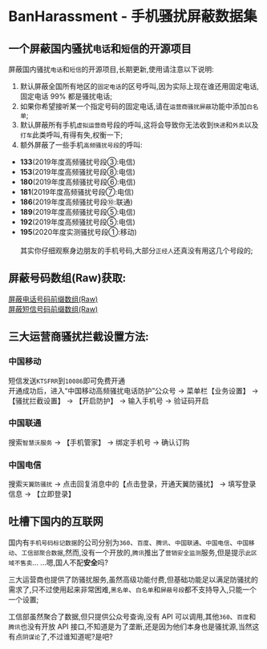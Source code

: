 BanHarassment - 手机骚扰屏蔽数据集
===
一个屏蔽国内骚扰`电话`和`短信`的开源项目
---

屏蔽国内骚扰`电话`和`短信`的开源项目,长期更新,使用请注意以下说明:

1. 默认屏蔽全国所有地区的`固定电话`的区号呼叫,因为实际上现在谁还用固定电话,固定电话 99% 都是骚扰电话;<br>
2. 如果你希望接听某一个指定号码的固定电话,请在`运营商骚扰屏蔽`功能中添加`白名单`;<br>
3. 默认屏蔽所有手机`虚拟运营商`号段的呼叫,这将会导致你无法收到`快递`和`外卖`以及`打车`此类呼叫,有得有失,权衡一下;<br>
4. 额外屏蔽了一些手机`高频骚扰号段`的呼叫:
- **133**(2019年度高频骚扰号段③:电信)
- **153**(2019年度高频骚扰号段⑧:电信)
- **180**(2019年度高频骚扰号段⑥:电信)
- **181**(2019年度高频骚扰号段⑦:电信)
- **186**(2019年度高频骚扰号段⑩:联通)
- **189**(2019年度高频骚扰号段⑤:电信)
- **192**(2019年度高频骚扰号段⑤:电信)
- **195**(2020年度实测骚扰号段①:移动)
  <br><br>
    其实你仔细观察身边朋友的手机号码,大部分`正经人`还真没有用这几个号段的;<br>

## 屏蔽号码数组(Raw)获取:
[屏蔽电话号码前缀数组(Raw)](https://raw.githubusercontent.com/vlongen/BanHarassment/main/dist/phone.json)<br>
[屏蔽短信号码前缀数组(Raw)](https://raw.githubusercontent.com/vlongen/BanHarassment/main/dist/sms.json)

## 三大运营商骚扰拦截设置方法:
### 中国移动
短信发送`KTSFRR`到`10086`即可免费开通<br>
开通成功后，进入“中国移动高频骚扰电话防护”公众号 → 菜单栏【业务设置】 → 【骚扰拦截设置】 → 【开启防护】 → 输入手机号 → 验证码开启
### 中国联通
搜索`智慧沃服务` → 【手机管家】 → 绑定手机号 → 确认订购
### 中国电信
搜索`天翼防骚扰` → 点击回复消息中的【点击登录，开通天翼防骚扰】 → 填写登录信息 → 【立即登录】

## 吐槽下国内的互联网
国内有`手机号码标记数据`的公司分别为`360`、`百度`、`腾讯`、`中国联通`、`中国电信`、`中国移动`、`工信部聚合数据`,然而,没有一个开放的,`腾讯`推出了`营销安全监测`服务,但是提示`此区域不售卖`... ...嗯,国人不配**安全**吗?

三大运营商也提供了防骚扰服务,虽然高级功能付费,但基础功能足以满足防骚扰的需求了,只不过使用起来非常困难,`黑名单`、`白名单`和`屏蔽号段`都不支持导入,只能一个一个设置;

工信部虽然聚合了数据,但只提供公众号查询,没有 API 可以调用,其他`360`、`百度`和`腾讯`也没有开放 API 接口,不知道是为了垄断,还是因为他们本身也是骚扰源,当然这有点`阴谋论`了,不过谁知道呢?是吧?